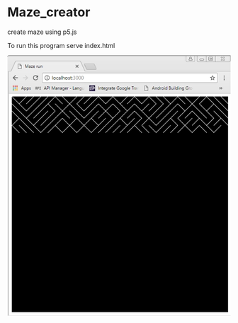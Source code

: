 # Maze_creator
create maze using p5.js

To run this program serve index.html

![alt text](screenshots/image1.jpg)
